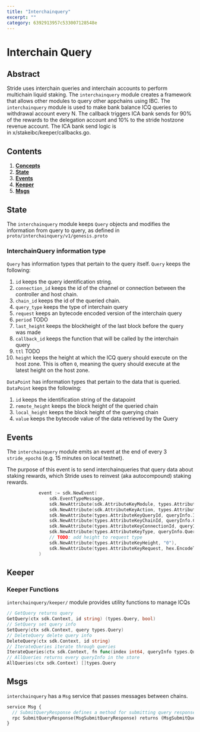 ```yaml
---
title: "Interchainquery"
excerpt: ""
category: 6392913957c533007128548e
---
```


<!--
order: 0
title: "Epochs Overview"
parent:
  title: "epochs"
-->

# Interchain Query

## Abstract
Stride uses interchain queries and interchain accounts to perform multichain liquid staking. The `interchainquery` module creates a framework that allows other modules to query other appchains using IBC. The `interchainquery` module is used to make bank balance ICQ queries to withdrawal account every N. The callback triggers ICA bank sends for 90% of the rewards to the delegation account and 10% to the stride hostzone revenue account. The ICA bank send logic is in x/stakeibc/keeper/callbacks.go.

## Contents

1. **[Concepts](#concepts)**
2. **[State](#state)**
3. **[Events](#events)**
4. **[Keeper](#keeper)**   
5. **[Msgs](#msgs)**  

## State

The `interchainquery` module keeps `Query` objects and modifies the information from query to query, as defined in `proto/interchainquery/v1/genesis.proto`

### InterchainQuery information type

`Query` has information types that pertain to the query itself. `Query` keeps the following:

1. `id` keeps the query identification string.
2. `connection_id` keeps the id of the channel or connection between the controller and host chain.
3. `chain_id` keeps the id of the queried chain.
4. `query_type` keeps the type of interchain query
5. `request` keeps an bytecode encoded version of the interchain query
6. `period` TODO
7. `last_height` keeps the blockheight of the last block before the query was made
8. `callback_id` keeps the function that will be called by the interchain query
9. `ttl` TODO
10. `height` keeps the height at which the ICQ query should execute on the host zone. This is often `0`, meaning the query should execute at the latest height on the host zone.

`DataPoint` has information types that pertain to the data that is queried. `DataPoint` keeps the following:

1. `id` keeps the identification string of the datapoint
2. `remote_height` keeps the block height of the queried chain
3. `local_height` keeps the block height of the querying chain
4. `value` keeps the bytecode value of the data retrieved by the Query

## Events

The `interchainquery` module emits an event at the end of every 3 `stride_epoch`s (e.g. 15 minutes on local testnet).

The purpose of this event is to send interchainqueries that query data about staking rewards, which Stride uses to reinvest (aka autocompound) staking rewards.

```go
			event := sdk.NewEvent(
				sdk.EventTypeMessage,
				sdk.NewAttribute(sdk.AttributeKeyModule, types.AttributeValueCategory),
				sdk.NewAttribute(sdk.AttributeKeyAction, types.AttributeValueQuery),
				sdk.NewAttribute(types.AttributeKeyQueryId, queryInfo.Id),
				sdk.NewAttribute(types.AttributeKeyChainId, queryInfo.ChainId),
				sdk.NewAttribute(types.AttributeKeyConnectionId, queryInfo.ConnectionId),
				sdk.NewAttribute(types.AttributeKeyType, queryInfo.QueryType),
				// TODO: add height to request type
				sdk.NewAttribute(types.AttributeKeyHeight, "0"),
				sdk.NewAttribute(types.AttributeKeyRequest, hex.EncodeToString(queryInfo.Request)),
			)
```

## Keeper

### Keeper Functions
`interchainquery/keeper/` module provides utility functions to manage ICQs

```go
// GetQuery returns query
GetQuery(ctx sdk.Context, id string) (types.Query, bool)
// SetQuery set query info
SetQuery(ctx sdk.Context, query types.Query)
// DeleteQuery delete query info
DeleteQuery(ctx sdk.Context, id string)
// IterateQueries iterate through queries
IterateQueries(ctx sdk.Context, fn func(index int64, queryInfo types.Query) (stop bool))
// AllQueries returns every queryInfo in the store
AllQueries(ctx sdk.Context) []types.Query
```

## Msgs

`interchainquery` has a `Msg` service that passes messages between chains. 

```protobuf
service Msg {
  // SubmitQueryResponse defines a method for submitting query responses.
  rpc SubmitQueryResponse(MsgSubmitQueryResponse) returns (MsgSubmitQueryResponseResponse)
}
```

